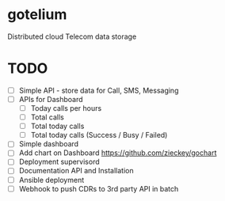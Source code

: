 gotelium
========

Distributed cloud Telecom data storage


TODO
====

- [ ] Simple API - store data for Call, SMS, Messaging
- [ ] APIs for Dashboard
    - [ ] Today calls per hours
    - [ ] Total calls
    - [ ] Total today calls
    - [ ] Total today calls (Success / Busy / Failed)
- [ ] Simple dashboard
- [ ] Add chart on Dashboard https://github.com/zieckey/gochart
- [ ] Deployment supervisord
- [ ] Documentation API and Installation
- [ ] Ansible deployment
- [ ] Webhook to push CDRs to 3rd party API in batch
